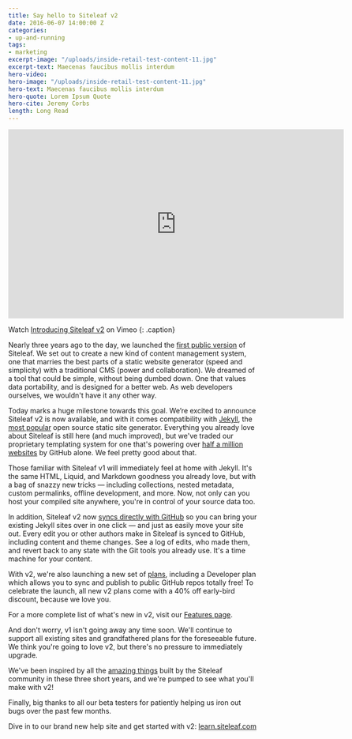 ```yaml
---
title: Say hello to Siteleaf v2
date: 2016-06-07 14:00:00 Z
categories:
- up-and-running
tags:
- marketing
excerpt-image: "/uploads/inside-retail-test-content-11.jpg"
excerpt-text: Maecenas faucibus mollis interdum
hero-video: 
hero-image: "/uploads/inside-retail-test-content-11.jpg"
hero-text: Maecenas faucibus mollis interdum
hero-quote: Lorem Ipsum Quote
hero-cite: Jeremy Corbs
length: Long Read
---
```


<iframe src="https://player.vimeo.com/video/169542999?title=0&byline=0&portrait=0" width="680" height="383" frameborder="0" webkitallowfullscreen mozallowfullscreen allowfullscreen></iframe>

Watch [Introducing Siteleaf v2](https://vimeo.com/169542999) on Vimeo
{: .caption}

Nearly three years ago to the day, we launched the [first public version](/blog/introducing-siteleaf/) of Siteleaf. We set out to create a new kind of content management system, one that marries the best parts of a static website generator (speed and simplicity) with a traditional CMS (power and collaboration). We dreamed of a tool that could be simple, without being dumbed down. One that values data portability, and is designed for a better web. As web developers ourselves, we wouldn't have it any other way.

Today marks a huge milestone towards this goal. We’re excited to announce Siteleaf v2 is now available, and with it comes compatibility with [Jekyll](http://jekyllrb.com/), the [most popular](http://www.staticgen.com) open source static site generator. Everything you already love about Siteleaf is still here (and much improved), but we've traded our proprietary templating system for one that's powering over [half a million websites](https://github.com/blog/1992-eight-lessons-learned-hacking-on-github-pages-for-six-months) by GitHub alone. We feel pretty good about that.

Those familiar with Siteleaf v1 will immediately feel at home with Jekyll. It's the same HTML, Liquid, and Markdown goodness you already love, but with a bag of snazzy new tricks — including collections, nested metadata, custom permalinks, offline development, and more. Now, not only can you host your compiled site anywhere, you're in control of your source data too. 

In addition, Siteleaf v2 now [syncs directly with GitHub](/features) so you can bring your existing Jekyll sites over in one click — and just as easily move your site out. Every edit you or other authors make in Siteleaf is synced to GitHub, including content and theme changes. See a log of edits, who made them, and revert back to any state with the Git tools you already use. It's a time machine for your content.


With v2, we're also launching a new set of [plans](/plans), including a Developer plan which allows you to sync and publish to public GitHub repos totally free! To celebrate the launch, all new v2 plans come with a 40% off early-bird discount, because we love you.

For a more complete list of what's new in v2, visit our [Features page](/features). 

And don't worry, v1 isn't going away any time soon. We'll continue to support all existing sites and grandfathered plans for the foreseeable future. We think you're going to love v2, but there's no pressure to immediately upgrade.

We've been inspired by all the [amazing things](/gallery) built by the Siteleaf community in these three short years, and we're pumped to see what you'll make with v2!

Finally, big thanks to all our beta testers for patiently helping us iron out bugs over the past few months.

Dive in to our brand new help site and get started with v2: [learn.siteleaf.com](http://learn.siteleaf.com)